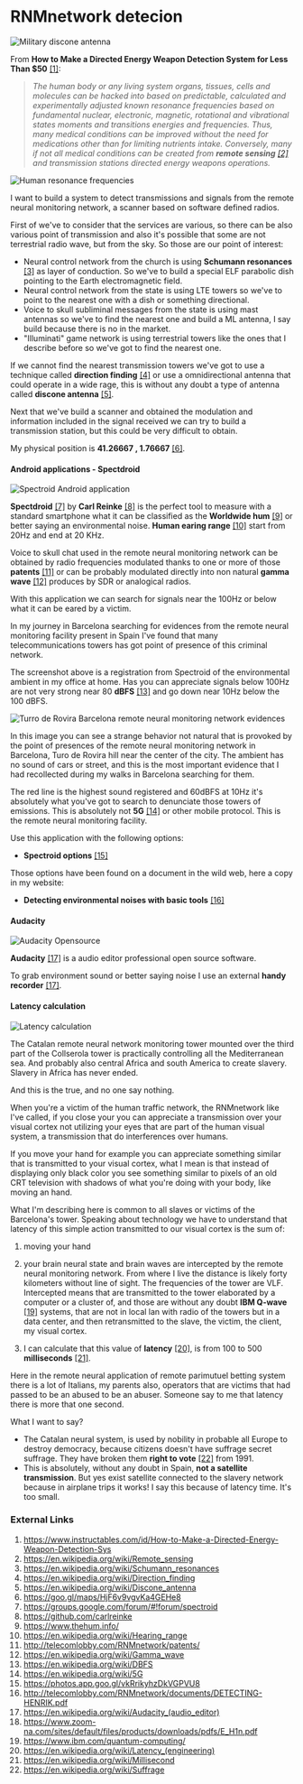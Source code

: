 # RNMnetwork detecion

![Military discone antenna](http://telecomlobby.com/Images/blog_iowa_antenna.jpg)

From **How to Make a Directed Energy Weapon Detection System for Less Than $50** [[1]](https://www.instructables.com/id/How-to-Make-a-Directed-Energy-Weapon-Detection-Sys):

> *The human body or any living system organs, tissues, cells and molecules can be hacked into based on predictable, calculated and experimentally adjusted known resonance frequencies based on fundamental nuclear, electronic, magnetic, rotational and vibrational states moments and transitions energies and frequencies. Thus, many medical conditions can be improved without the need for medications other than for limiting nutrients intake. Conversely, many if not all medical conditions can be created from **remote sensing** [[2]](https://en.wikipedia.org/wiki/Remote_sensing) and transmission stations directed energy weapons operations.*

![Human resonance frequencies](http://telecomlobby.com/Images/rubik-figure20-02.jpg)

I want to build a system to detect transmissions and signals from the remote neural monitoring network, a scanner based on software defined radios. 

First of we've to consider that the services are various, so there can be also various point of transmission and also it's possible that some are not terrestrial radio wave, but from the sky. So those are our point of interest:

- Neural control network from the church is using **Schumann resonances** [[3]](https://en.wikipedia.org/wiki/Schumann_resonances) as layer of conduction. So we've to build a special ELF parabolic dish pointing to the Earth electromagnetic field.
- Neural control network from the state is using LTE towers so we've to point to the nearest one with a dish or something directional.
- Voice to skull subliminal messages from the state is using mast antennas so we've to find the nearest one and build a ML antenna, I say build because there is no in the market.
- "Illuminati" game network is using terrestrial towers like the ones that I describe before so we've got to find the nearest one. 

If we cannot find the nearest transmission towers we've got to use a technique called **direction finding** [[4]](https://en.wikipedia.org/wiki/Direction_finding) or use a omnidirectional antenna that could operate in a wide rage, this is without any doubt a type of antenna called **discone antenna** [[5]](https://en.wikipedia.org/wiki/Discone_antenna).

Next that we've build a scanner and obtained the modulation and information included in the signal received we can try to build a transmission station, but this could be very difficult to obtain.

My physical position is **41.26667 , 1.76667** [[6]](https://goo.gl/maps/HjF6v9vgvKa4GEHe8).

#### Android applications - Spectdroid

![Spectroid Android application](http://telecomlobby.com/Images/remote_neural_monitoring_network_detection_spectroid.webp)

**Spectdroid** [[7]](https://groups.google.com/forum/#!forum/spectroid) by **Carl Reinke** [[8]](https://github.com/carlreinke) is the perfect tool to measure with a standard smartphone what it can be classified as the **Worldwide hum** [[9]](https://www.thehum.info/) or better saying an environmental noise. **Human earing range** [[10]](https://en.wikipedia.org/wiki/Hearing_range) start from 20Hz and end at 20 KHz.

Voice to skull chat used in the remote neural monitoring network can be obtained by radio frequencies modulated thanks to one or more of those **patents** [[11]](http://telecomlobby.com/RNMnetwork/patents/) or can be probably modulated directly into non natural **gamma wave** [[12]](https://en.wikipedia.org/wiki/Gamma_wave) produces by SDR or analogical radios. 

With this application we can search for signals near the 100Hz or below what it can be eared by a victim.

In my journey in Barcelona searching for evidences from the remote neural monitoring facility present in Spain I've found that many telecommunications towers has got point of presence of this criminal network.

The screenshot above is a registration from Spectroid of the environmental ambient in my office at home. Has you can appreciate signals below 100Hz are not very strong near 80 **dBFS** [[13]](https://en.wikipedia.org/wiki/DBFS) and go down near 10Hz below the 100 dBFS.

![Turro de Rovira Barcelona remote neural monitoring network evidences](http://telecomlobby.com/Images/remote_neural_monitoring_network_detection_spectroid_turo_de_rovira_barcelona.webp)

In this image you can see a strange behavior not natural that is provoked by the point of presences of the remote neural monitoring network in Barcelona, Turo de Rovira hill near the center of the city. The ambient has no sound of cars or street, and this is the most important evidence that I had recollected during my walks in Barcelona searching for them.

The red line is the highest sound registered and 60dBFS at 10Hz it's absolutely what you've got to search to denunciate those towers of emissions. This is absolutely not **5G** [[14]](https://en.wikipedia.org/wiki/5G) or other mobile protocol. This is the remote neural monitoring facility.

Use this application with the following options:

- **Spectroid options** [[15]](https://photos.app.goo.gl/vkRrikyhzDkVGPVU8)

Those options have been found on a document in the wild web, here a copy in my website:

- **Detecting environmental noises with basic tools** [[16]](http://telecomlobby.com/RNMnetwork/documents/DETECTING-HENRIK.pdf)

#### Audacity

![Audacity Opensource](http://telecomlobby.com/Images/remote_neural_monitoring_network_detection_audacity.webp)

**Audacity** [[17]](https://en.wikipedia.org/wiki/Audacity_(audio_editor)) is a audio editor professional open source software. 

To grab environment sound or better saying noise I use an external **handy recorder** [[17]](https://www.zoom-na.com/sites/default/files/products/downloads/pdfs/E_H1n.pdf).

#### Latency calculation

![Latency calculation](http://telecomlobby.com/Images/get_access_latency_calculation.webp)

The Catalan remote neural network monitoring tower mounted over the third part of the Collserola tower is practically controlling all the Mediterranean sea. And probably also central Africa and south America to create slavery. Slavery in Africa has never ended. 

And this is the true, and no one say nothing.

When you're a victim of the human traffic network, the RNMnetwork like I've called, if you close your you can appreciate a transmission over your visual cortex not utilizing your eyes that are part of the human visual system, a transmission that do interferences over humans.

If you move your hand for example you can appreciate something similar that is transmitted to your visual cortex, what I mean is that instead of displaying only black color you see something similar to pixels of an old CRT television with shadows of what you're doing with your body, like moving an hand. 

What I'm describing here is common to all slaves or victims of the Barcelona's tower. Speaking about technology we have to understand that latency of this simple action transmitted to our visual cortex is the sum of:

1) moving your hand

2) your brain neural state and brain waves are intercepted by the remote neural monitoring network. From where I live the distance is likely forty kilometers without line of sight. The frequencies of the tower are VLF. Intercepted means that are transmitted to the tower elaborated by a computer or a cluster of, and those are without any doubt **IBM Q-wave** [[19]](https://www.ibm.com/quantum-computing/) systems, that are not in local lan with radio of the towers but in a data center, and then retransmitted to the slave, the victim, the client, my visual cortex.

3) I can calculate that this value of **latency** [[20]](https://en.wikipedia.org/wiki/Latency_(engineering)), is from 100 to 500 **milliseconds** [[21]](https://en.wikipedia.org/wiki/Millisecond). 

Here in the remote neural application of remote parimutuel betting system there is a lot of Italians, my parents also, operators that are victims that had passed to be an abused to be an abuser. Someone say to me that latency there is more that one second.

What I want to say?

- The Catalan neural system, is used by nobility in probable all Europe to destroy democracy, because citizens doesn't have suffrage secret suffrage. They have broken them **right to vote** [[22]](https://en.wikipedia.org/wiki/Suffrage) from 1991.
- This is absolutely, without any doubt in Spain, **not a satellite transmission**. But yes exist satellite connected to the slavery network because in airplane trips it works! I say this because of latency time. It's too small.



### External Links

1. https://www.instructables.com/id/How-to-Make-a-Directed-Energy-Weapon-Detection-Sys
2. https://en.wikipedia.org/wiki/Remote_sensing
3. https://en.wikipedia.org/wiki/Schumann_resonances
4. https://en.wikipedia.org/wiki/Direction_finding
5. https://en.wikipedia.org/wiki/Discone_antenna
6. https://goo.gl/maps/HjF6v9vgvKa4GEHe8
7. https://groups.google.com/forum/#!forum/spectroid
8. https://github.com/carlreinke
9. https://www.thehum.info/
10. https://en.wikipedia.org/wiki/Hearing_range
11. http://telecomlobby.com/RNMnetwork/patents/
12. https://en.wikipedia.org/wiki/Gamma_wave
13. https://en.wikipedia.org/wiki/DBFS
14. https://en.wikipedia.org/wiki/5G
15. https://photos.app.goo.gl/vkRrikyhzDkVGPVU8
16. http://telecomlobby.com/RNMnetwork/documents/DETECTING-HENRIK.pdf
17. https://en.wikipedia.org/wiki/Audacity_(audio_editor)
18. https://www.zoom-na.com/sites/default/files/products/downloads/pdfs/E_H1n.pdf
19. https://www.ibm.com/quantum-computing/
20. https://en.wikipedia.org/wiki/Latency_(engineering)
21. https://en.wikipedia.org/wiki/Millisecond
22. https://en.wikipedia.org/wiki/Suffrage

